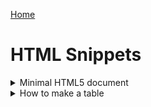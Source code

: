 [Home](../README.md)

# HTML Snippets

<!-- $Q:D -->
<details>
<summary>Minimal HTML5 document</summary>

- The 2 meta tags must come first to ensure proper document rendering
- Any other head element should come after these tags
- Always include the document's language
```html
<!DOCTYPE html>
<html lang="xx">
<head>
<meta charset="utf-8">
<meta name="viewport" content="width=device-width, initial-scale=1">
<title>Page Title</title>
</head>
<body>

<h1>My First Heading</h1>
<p>My first paragraph.</p>
</body>
</html>
```
</details>




<!-- $Q:C -->
<details id="table">
<summary>How to make a table</summary>
```html
<table>
  <tr>
    <th>Number</th>
    <th>Letter</th>
  </tr>
  <tr>
    <td>1</td>
    <td>A</td>
  </tr>
  <tr>
    <td>2</td>
    <td>B</td>
  </tr>
</table>
```
</details>
